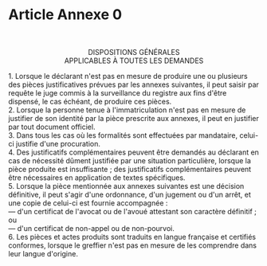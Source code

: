 # Article Annexe 0

<p><br/></p><p align='center'> 					DISPOSITIONS GÉNÉRALES<br/> 					APPLICABLES À TOUTES LES DEMANDES</p><p> 					 1. Lorsque le déclarant n'est pas en mesure de produire une ou plusieurs des pièces justificatives prévues par les annexes suivantes, il peut saisir par requête le juge commis à la surveillance du registre aux fins d'être dispensé, le cas échéant, de produire ces pièces.<br/> 					 2. Lorsque la personne tenue à l'immatriculation n'est pas en mesure de justifier de son identité par la pièce prescrite aux annexes, il peut en justifier par tout document officiel.<br/> 					 3. Dans tous les cas où les formalités sont effectuées par mandataire, celui-ci justifie d'une procuration.<br/> 					 4. Des justificatifs complémentaires peuvent être demandés au déclarant en cas de nécessité dûment justifiée par une situation particulière, lorsque la pièce produite est insuffisante ; des justificatifs complémentaires peuvent être nécessaires en application de textes spécifiques.<br/> 					 5. Lorsque la pièce mentionnée aux annexes suivantes est une décision définitive, il peut s'agir d'une ordonnance, d'un jugement ou d'un arrêt, et une copie de celui-ci est fournie accompagnée :<br/> 					 ― d'un certificat de l'avocat ou de l'avoué attestant son caractère définitif ; ou<br/> 					 ― d'un certificat de non-appel ou de non-pourvoi.<br/> 					 6. Les pièces et actes produits sont traduits en langue française et certifiés conformes, lorsque le greffier n'est pas en mesure de les comprendre dans leur langue d'origine.<br/></p>